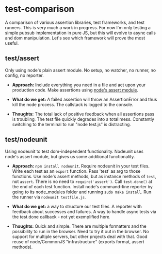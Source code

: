 test-comparison
===============

A comparison of various assertion libraries, test frameworks, and test runners. This is very much a work in progress. For now I'm only testing a simple pubsub implementation in pure JS, but this will evolve to async calls and dom manipulation. Let's see which framework will prove the most useful.

## test/assert
Only using node's plain assert module. No setup, no watcher, no runner, no config, no reporter.

- **Approach:** Include everything you need in a file and act upon your production code. Make assertions using [node's assert module](http://nodejs.org/api/assert.html).

- **What do we get:** A failed assertion will throw an AssertionError and thus kill the node process. The callstack is logged to the console.

- **Thoughts:** The total lack of positive feedback when all assertions pass is troubling. The test file quickly degrades into a total mess. Constantly switching to the terminal to run "node test.js" is distracting.

## test/nodeunit
Using nodeunit to test dom-independent functionality. Nodeunit uses node's assert module, but gives us some additional functionality.
- **Approach:** <code>npm install nodeunit</code>. Require nodeunit in your test files. Write each test as an <code>export</code> function. Pass 'test' as arg to those functions. Use node's assert methods, but as instance methods of <code>test</code>, not <code>assert</code>. There is no need to <code>require('assert')</code>. Call <code>test.done()</code> at the end of each test function. Install node's command-line reporter by going to its node_modules folder and running <code>sudo make install</code>. Run the runner via <code>nodeunit testfile.js</code>.

- **What do we get:** a way to structure our test files. A reporter with feedback about successes and failures. A way to handle async tests via the test.done callback - not yet exemplified here.

- **Thoughts:** Quick and simple. There are multiple formatters and the possibility to run in the browser. Need to try it out in the browser. No support for multiple servers, but other projects deal with that. Good reuse of node/CommonJS "infrastructure" (exports format, assert methods).
